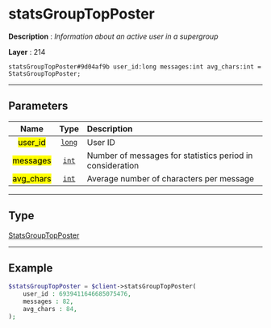 # statsGroupTopPoster

**Description** : *Information about an active user in a supergroup*

**Layer** : 214

```tl
statsGroupTopPoster#9d04af9b user_id:long messages:int avg_chars:int = StatsGroupTopPoster;
```

---

## Parameters

| Name | Type | Description |
| :---: | :---: | :--- |
| <mark>user_id</mark> | [`long`](type/long) | User ID |
| <mark>messages</mark> | [`int`](type/int) | Number of messages for statistics period in consideration |
| <mark>avg_chars</mark> | [`int`](type/int) | Average number of characters per message |

---

## Type

[StatsGroupTopPoster](type/StatsGroupTopPoster)

---

## Example

```php
$statsGroupTopPoster = $client->statsGroupTopPoster(
	user_id : 6939411646685075476,
	messages : 82,
	avg_chars : 84,
);
```